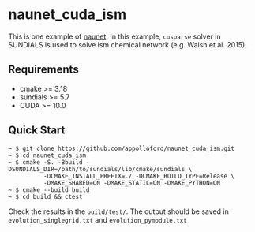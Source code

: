 # naunet_cuda_ism

This is one example of [naunet](https://github.com/appolloford/naunet). In this example, `cusparse` solver in SUNDIALS is used to solve ism chemical network (e.g. Walsh et al. 2015).

## Requirements

- cmake >= 3.18
- sundials >= 5.7
- CUDA >= 10.0

## Quick Start

```
~ $ git clone https://github.com/appolloford/naunet_cuda_ism.git
~ $ cd naunet_cuda_ism
~ $ cmake -S. -Bbuild -DSUNDIALS_DIR=/path/to/sundials/lib/cmake/sundials \
          -DCMAKE_INSTALL_PREFIX=./ -DCMAKE_BUILD_TYPE=Release \
          -DMAKE_SHARED=ON -DMAKE_STATIC=ON -DMAKE_PYTHON=ON
~ $ cmake --build build
~ $ cd build && ctest
```

Check the results in the `build/test/`. The output should be saved in 
`evolution_singlegrid.txt` and `evolution_pymodule.txt`
